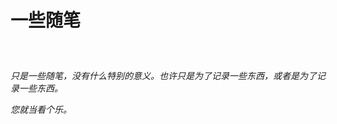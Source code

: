 # 一些随笔

<div style="margin: 60px 0; font-style:italic;">
<p>只是一些随笔，没有什么特别的意义。也许只是为了记录一些东西，或者是为了记录一些东西。</p>

<p>您就当看个乐。</p>
</div>
